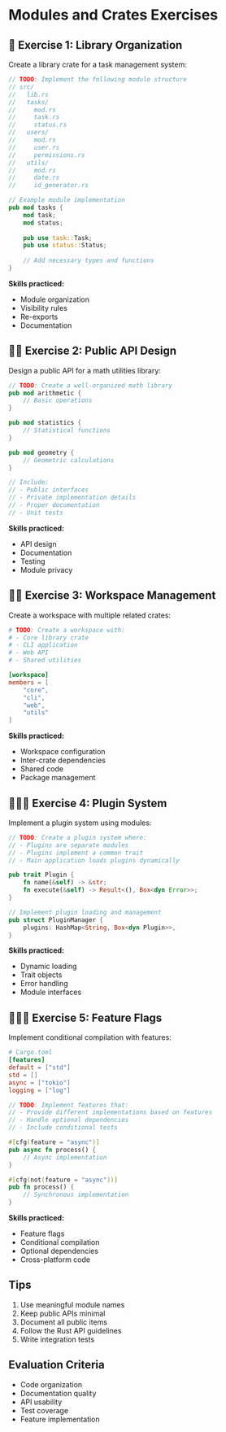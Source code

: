 # Modules and Crates Exercises

## 🌟 Exercise 1: Library Organization

Create a library crate for a task management system:

```rust
// TODO: Implement the following module structure
// src/
//   lib.rs
//   tasks/
//     mod.rs
//     task.rs
//     status.rs
//   users/
//     mod.rs
//     user.rs
//     permissions.rs
//   utils/
//     mod.rs
//     date.rs
//     id_generator.rs

// Example module implementation
pub mod tasks {
    mod task;
    mod status;
    
    pub use task::Task;
    pub use status::Status;
    
    // Add necessary types and functions
}
```

**Skills practiced:**

- Module organization
- Visibility rules
- Re-exports
- Documentation

## 🌟🌟 Exercise 2: Public API Design

Design a public API for a math utilities library:

```rust
// TODO: Create a well-organized math library
pub mod arithmetic {
    // Basic operations
}

pub mod statistics {
    // Statistical functions
}

pub mod geometry {
    // Geometric calculations
}

// Include:
// - Public interfaces
// - Private implementation details
// - Proper documentation
// - Unit tests
```

**Skills practiced:**

- API design
- Documentation
- Testing
- Module privacy

## 🌟🌟 Exercise 3: Workspace Management

Create a workspace with multiple related crates:

```toml
# TODO: Create a workspace with:
# - Core library crate
# - CLI application
# - Web API
# - Shared utilities

[workspace]
members = [
    "core",
    "cli",
    "web",
    "utils"
]
```

**Skills practiced:**

- Workspace configuration
- Inter-crate dependencies
- Shared code
- Package management

## 🌟🌟🌟 Exercise 4: Plugin System

Implement a plugin system using modules:

```rust
// TODO: Create a plugin system where:
// - Plugins are separate modules
// - Plugins implement a common trait
// - Main application loads plugins dynamically

pub trait Plugin {
    fn name(&self) -> &str;
    fn execute(&self) -> Result<(), Box<dyn Error>>;
}

// Implement plugin loading and management
pub struct PluginManager {
    plugins: HashMap<String, Box<dyn Plugin>>,
}
```

**Skills practiced:**

- Dynamic loading
- Trait objects
- Error handling
- Module interfaces

## 🌟🌟🌟 Exercise 5: Feature Flags

Implement conditional compilation with features:

```toml
# Cargo.toml
[features]
default = ["std"]
std = []
async = ["tokio"]
logging = ["log"]
```

```rust
// TODO: Implement features that:
// - Provide different implementations based on features
// - Handle optional dependencies
// - Include conditional tests

#[cfg(feature = "async")]
pub async fn process() {
    // Async implementation
}

#[cfg(not(feature = "async"))]
pub fn process() {
    // Synchronous implementation
}
```

**Skills practiced:**

- Feature flags
- Conditional compilation
- Optional dependencies
- Cross-platform code

## Tips

1. Use meaningful module names
2. Keep public APIs minimal
3. Document all public items
4. Follow the Rust API guidelines
5. Write integration tests

## Evaluation Criteria

- Code organization
- Documentation quality
- API usability
- Test coverage
- Feature implementation
